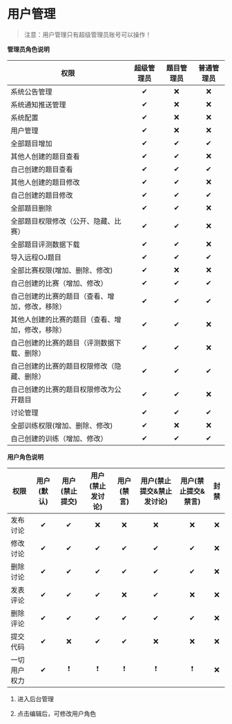 # 用户管理

> 注意：用户管理只有超级管理员账号可以操作！

**管理员角色说明**

| 权限                                             | 超级管理员 | 题目管理员 | 普通管理员 |
| ------------------------------------------------ | :--------: | :--------: | :--------: |
| 系统公告管理                                     |     ✔      |     ❌      |     ❌      |
| 系统通知推送管理                                 |     ✔      |     ❌      |     ❌      |
| 系统配置                                         |     ✔      |     ❌      |     ❌      |
| 用户管理                                         |     ✔      |     ❌      |     ❌      |
| 全部题目增加                                     |     ✔      |     ✔      |     ✔      |
| 其他人创建的题目查看                             |     ✔      |     ✔      |     ❌      |
| 自己创建的题目查看                               |     ✔      |     ✔      |     ✔      |
| 其他人创建的题目修改                             |     ✔      |     ✔      |     ❌      |
| 自己创建的题目修改                               |     ✔      |     ✔      |     ✔      |
| 全部题目删除                                     |     ✔      |     ✔      |     ❌      |
| 全部题目权限修改（公开、隐藏、比赛）             |     ✔      |     ✔      |     ❌      |
| 全部题目评测数据下载                             |     ✔      |     ✔      |     ❌      |
| 导入远程OJ题目                                   |     ✔      |     ✔      |     ✔      |
| 全部比赛权限(增加、删除、修改)                   |     ✔      |     ❌      |     ❌      |
| 自己创建的比赛（增加、修改）                     |     ✔      |     ✔      |     ✔      |
| 自己创建的比赛的题目（查看、增加，修改，移除）   |     ✔      |     ✔      |     ✔      |
| 其他人创建的比赛的题目（查看、增加，修改，移除） |     ✔      |     ✔      |     ❌      |
| 自己创建的比赛的题目（评测数据下载、删除）       |     ✔      |     ✔      |     ❌      |
| 自己创建的比赛的题目权限修改（隐藏、删除）       |     ✔      |     ✔      |     ✔      |
| 自己创建的比赛的题目权限修改为公开题目           |     ✔      |     ✔      |     ❌      |
| 讨论管理                                         |     ✔      |     ✔      |     ✔      |
| 全部训练权限(增加、删除、修改)                   |     ✔      |     ❌      |     ❌      |
| 自己创建的训练（增加、修改）                     |     ✔      |     ✔      |     ✔      |

**用户角色说明**


| 权限         | 用户(默认) | 用户(禁止提交) | 用户(禁止发讨论) | 用户(禁言) | 用户(禁止提交&禁止发讨论) | 用户(禁止提交&禁言) | 封禁 |
| ------------ | :--------: | :------------: | :--------------: | :--------: | :-----------------------: | :-----------------: | :--: |
| 发布讨论     |     ✔      |       ✔        |        ❌         |     ❌      |             ❌             |          ❌          |  ❌   |
| 修改讨论     |     ✔      |       ✔        |        ✔         |     ✔      |             ✔             |          ✔          |  ❌   |
| 删除讨论     |     ✔      |       ✔        |        ✔         |     ✔      |             ✔             |          ✔          |  ❌   |
| 发表评论     |     ✔      |       ✔        |        ✔         |     ❌      |             ✔             |          ❌          |  ❌   |
| 删除评论     |     ✔      |       ✔        |        ✔         |     ✔      |             ✔             |          ✔          |  ❌   |
| 提交代码     |     ✔      |       ❌        |        ✔         |     ✔      |             ❌             |          ❌          |  ❌   |
| 一切用户权力 |     ✔      |       ❗        |        ❗         |     ❗      |             ❗             |          ❗          |  ❌   |

1. 进入后台管理

2. 点击编辑后，可修改用户角色
